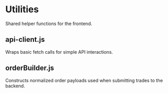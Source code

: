 # Utilities

Shared helper functions for the frontend.

## api-client.js
Wraps basic fetch calls for simple API interactions.

## orderBuilder.js
Constructs normalized order payloads used when submitting trades to the backend.
